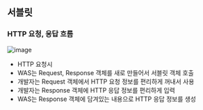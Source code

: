 ## 서블릿

### HTTP 요청, 응답 흐름

![image](https://user-images.githubusercontent.com/60098769/119925294-2290db00-bfb0-11eb-868a-b802ac372ce1.png)

- HTTP 요청시
- WAS는 Request, Response 객체를 새로 만들어서 서블릿 객체 호출
- 개발자는 Request 객체에서 HTTP 요청 정보를 편리하게 꺼내서 사용
- 개발자는 Response 객체에 HTTP 응답 정보를 편리하게 입력
- WAS는 Response 객체에 담겨있는 내용으로 HTTP 응답 정보를 생성
